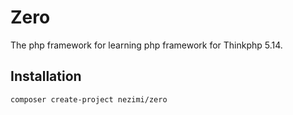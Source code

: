 # Zero
The php framework for learning php framework for Thinkphp 5.14.

## Installation

```
composer create-project nezimi/zero
```